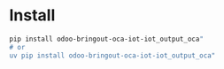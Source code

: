 # Install

```bash
pip install odoo-bringout-oca-iot-iot_output_oca"
# or
uv pip install odoo-bringout-oca-iot-iot_output_oca"
```
